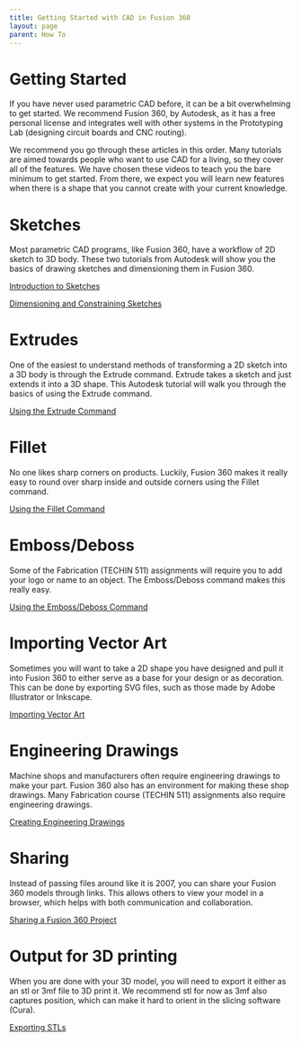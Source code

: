 ```yaml
---
title: Getting Started with CAD in Fusion 360
layout: page
parent: How To
---
```


# Getting Started
If you have never used parametric CAD before, it can be a bit overwhelming to get started. We recommend Fusion 360, by Autodesk, as it has a free personal license and integrates well with other systems in the Prototyping Lab (designing circuit boards and CNC routing).

We recommend you go through these articles in this order. Many tutorials are aimed towards people who want to use CAD for a living, so they cover all of the features. We have chosen these videos to teach you the bare minimum to get started. From there, we expect you will learn new features when there is a shape that you cannot create with your current knowledge.

# Sketches
Most parametric CAD programs, like Fusion 360, have a workflow of 2D sketch to 3D body. These two tutorials from Autodesk will show you the basics of drawing sketches and dimensioning them in Fusion 360.

[Introduction to Sketches](https://help.autodesk.com/view/fusion360/ENU/courses/AP-INTRO-SKETCH-BASICS-OVERVIEW)

[Dimensioning and Constraining Sketches](https://help.autodesk.com/view/fusion360/ENU/courses/AP-INTRO-SKETCH-BASICS-CONSTRAINTS)

# Extrudes
One of the easiest to understand methods of transforming a 2D sketch into a 3D body is through the Extrude command. Extrude takes a sketch and just extends it into a 3D shape. This Autodesk tutorial will walk you through the basics of using the Extrude command.

[Using the Extrude Command](https://help.autodesk.com/view/fusion360/ENU/courses/AP-INTRO-SOLID-EXTRUDE)

# Fillet
No one likes sharp corners on products. Luckily, Fusion 360 makes it really easy to round over sharp inside and outside corners using the Fillet command.

[Using the Fillet Command](https://help.autodesk.com/view/fusion360/ENU/courses/AP-INTRO-SOLID-FILLET)

# Emboss/Deboss
Some of the Fabrication (TECHIN 511) assignments will require you to add your logo or name to an object. The Emboss/Deboss command makes this really easy.

[Using the Emboss/Deboss Command](https://help.autodesk.com/view/fusion360/ENU/?guid=SLD-EMBOSS)

# Importing Vector Art
Sometimes you will want to take a 2D shape you have designed and pull it into Fusion 360 to either serve as a base for your design or as decoration. This can be done by exporting SVG files, such as those made by Adobe Illustrator or Inkscape.

[Importing Vector Art](https://www.autodesk.com/support/technical/article/caas/sfdcarticles/sfdcarticles/How-to-import-SVG-files-in-Fusion-360.html)

# Engineering Drawings
Machine shops and manufacturers often require engineering drawings to make your part. Fusion 360 also has an environment for making these shop drawings. Many Fabrication course (TECHIN 511) assignments also require engineering drawings.

[Creating Engineering Drawings](https://www.youtube.com/watch?v=ZA3_tS4puIc)

# Sharing
Instead of passing files around like it is 2007, you can share your Fusion 360 models through links. This allows others to view your model in a browser, which helps with both communication and collaboration.

[Sharing a Fusion 360 Project](https://www.autodesk.com/support/technical/article/caas/sfdcarticles/sfdcarticles/How-to-share-a-Fusion-360-design.html) 

# Output for 3D printing
When you are done with your 3D model, you will need to export it either as an stl or 3mf file to 3D print it. We recommend stl for now as 3mf also captures position, which can make it hard to orient in the slicing software (Cura).

[Exporting STLs](https://www.autodesk.com/support/technical/article/caas/sfdcarticles/sfdcarticles/How-to-export-an-STL-file-from-Fusion-360.html)

